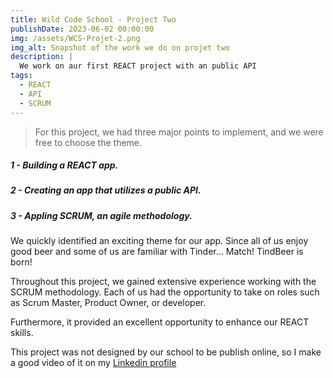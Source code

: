 ```yaml
---
title: Wild Code School - Project Two
publishDate: 2023-06-02 00:00:00
img: /assets/WCS-Projet-2.png
img_alt: Snapshot of the work we do on projet two
description: |
  We work on aur first REACT project with an public API
tags:
  - REACT
  - API
  - SCRUM
---
```


> For this project, we had three major points to implement, and we were free to choose the theme.

##### 1 - Building a REACT app.

##### 2 - Creating an app that utilizes a public API.

##### 3 - Appling SCRUM, an agile methodology.

We quickly identified an exciting theme for our app. Since all of us enjoy good beer and some of us are familiar with Tinder... Match! TindBeer is born!

Throughout this project, we gained extensive experience working with the SCRUM methodology. Each of us had the opportunity to take on roles such as Scrum Master, Product Owner, or developer.

Furthermore, it provided an excellent opportunity to enhance our REACT skills.

This project was not designed by our school to be publish online, so I make a good video of it on my <a href="https://www.linkedin.com/feed/update/urn:li:activity:7072583813456957440/">Linkedin profile</a>
